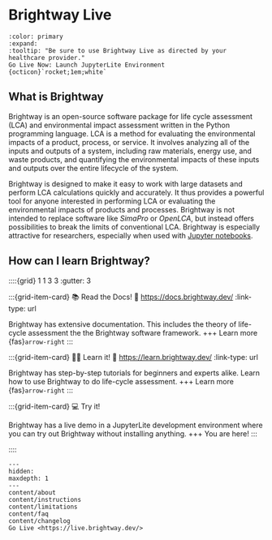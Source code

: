 # Brightway Live

```{button-link} https://live.brightway.dev/
:color: primary
:expand:
:tooltip: "Be sure to use Brightway Live as directed by your healthcare provider."
Go Live Now: Launch JupyterLite Environment {octicon}`rocket;1em;white`
```

## What is Brightway

Brightway is an open-source software package for life cycle assessment (LCA) and environmental impact assessment written in the Python programming language. LCA is a method for evaluating the environmental impacts of a product, process, or service. It involves analyzing all of the inputs and outputs of a system, including raw materials, energy use, and waste products, and quantifying the environmental impacts of these inputs and outputs over the entire lifecycle of the system.

Brightway is designed to make it easy to work with large datasets and perform LCA calculations quickly and accurately. It thus provides a powerful tool for anyone interested in performing LCA or evaluating the environmental impacts of products and processes. Brightway is not intended to replace software like _SimaPro_ or _OpenLCA_, but instead offers possibilities to break the limits of conventional LCA. Brightway is especially attractive for researchers, especially when used with [Jupyter notebooks](https://jupyter.org/).

## How can I learn Brightway?

::::{grid} 1 1 3 3
:gutter: 3

:::{grid-item-card} 📚 Read the Docs!
:link: https://docs.brightway.dev/
:link-type: url

Brightway has extensive documentation. This includes the theory of life-cycle assessment the the Brightway software framework.
+++
Learn more {fas}`arrow-right`
:::

:::{grid-item-card} 👨‍🏫 Learn it!
:link: https://learn.brightway.dev/
:link-type: url

Brightway has step-by-step tutorials for beginners and experts alike. Learn how to use Brightway to do life-cycle assessment.
+++
Learn more {fas}`arrow-right`
:::

:::{grid-item-card} 💻 Try it!

Brightway has a live demo in a JupyterLite development environment where you can try out Brightway without installing anything.
+++
You are here!
:::

::::


```{toctree}
---
hidden:
maxdepth: 1
---
content/about
content/instructions
content/limitations
content/faq
content/changelog
Go Live <https://live.brightway.dev/>
```
